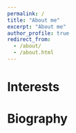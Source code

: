 ```yaml
---
permalink: /
title: "About me"
excerpt: "About me"
author_profile: true
redirect_from: 
  - /about/
  - /about.html
---
```


# Interests

# Biography
